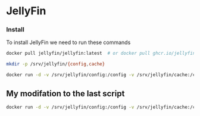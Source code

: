 # JellyFin

### Install

To install JellyFin we need to run these commands

```bash
docker pull jellyfin/jellyfin:latest  # or docker pull ghcr.io/jellyfin/jellyfin:latest
```

```bash
mkdir -p /srv/jellyfin/{config,cache}
```

```bash
docker run -d -v /srv/jellyfin/config:/config -v /srv/jellyfin/cache:/cache -v /media:/media --net=host jellyfin/jellyfin:latest
```

## My modifation to the last script

```bash
docker run -d -v /srv/jellyfin/config:/config -v /srv/jellyfin/cache:/cache -v /home/btech-local/media:/media --net=host jellyfin/jellyfin:latest
```
